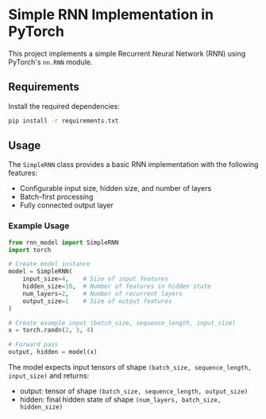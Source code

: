 # Simple RNN Implementation in PyTorch

This project implements a simple Recurrent Neural Network (RNN) using PyTorch's `nn.RNN` module.

## Requirements

Install the required dependencies:

```bash
pip install -r requirements.txt
```

## Usage

The `SimpleRNN` class provides a basic RNN implementation with the following features:
- Configurable input size, hidden size, and number of layers
- Batch-first processing
- Fully connected output layer

### Example Usage

```python
from rnn_model import SimpleRNN
import torch

# Create model instance
model = SimpleRNN(
    input_size=4,    # Size of input features
    hidden_size=10,  # Number of features in hidden state
    num_layers=2,    # Number of recurrent layers
    output_size=1    # Size of output features
)

# Create example input (batch_size, sequence_length, input_size)
x = torch.randn(2, 3, 4)

# Forward pass
output, hidden = model(x)
```

The model expects input tensors of shape `(batch_size, sequence_length, input_size)` and returns:
- output: tensor of shape `(batch_size, sequence_length, output_size)`
- hidden: final hidden state of shape `(num_layers, batch_size, hidden_size)`
